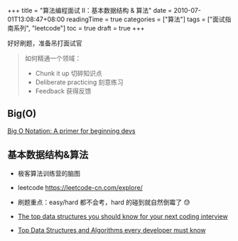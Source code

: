 +++
title = "算法编程面试 II：基本数据结构 & 算法"
date = 2010-07-01T13:08:47+08:00
readingTime = true
categories = ["算法"]
tags = ["面试指南系列", "leetcode"]
toc = true
draft = true
+++

好好刷题，准备吊打面试官

<!--more-->

> 如何精通一个领域：
>
> -   Chunk it up 切碎知识点
> -   Deliberate practicing 刻意练习
> -   Feedback 获得反馈

## Big(O)

[Big O Notation: A primer for beginning devs](https://www.educative.io/blog/a-big-o-primer-for-beginning-devs)

## 基本数据结构&算法

-   极客算法训练营的脑图

-   leetcode https://leetcode-cn.com/explore/

-   刷题重点：easy/hard 都不会考，hard 的碰到就自然倒霉了 😓

-   [The top data structures you should know for your next coding interview](https://www.freecodecamp.org/news/the-top-data-structures-you-should-know-for-your-next-coding-interview-36af0831f5e3/)

-   [Top Data Structures and Algorithms every developer must know](https://www.educative.io/blog/data-structures-algorithms)
